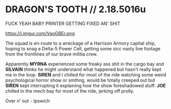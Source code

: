 # DRAGON'S TOOTH // 2.18.5016u
FUCK YEAH BABY PRINTER GETTING FIXED AN' SHIT

https://i.imgur.com/VaoGBEr.png

The squad is en-route to a wreckage of a Harrison Armory capital ship, hoping to snag a Delta-5 Power Cell, getting some sicc nasty live footage from the frontlines of our brave militia crew.

Apparently **MYRNA** experienced some freaky ass shit in the cargo bay and **SILVAIN** *thinks* he might understand what happened but hasn't really kept me in the loop.
**SIREN** and I chilled for most of the ride watching some weird psychological horror show or smthng, would be totally creeped out but **SIREN** kept interrupting it explaining how the show foreshadowed stuff.
**JOE** chilled in the mech bay for most of the ride, jerking off prolly.

Over n' out - Ipswich
